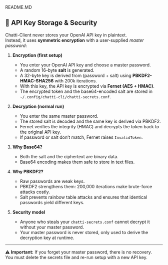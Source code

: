 README.MD

## 🔑 API Key Storage & Security

Chatti-Client never stores your OpenAI API key in plaintext.  
Instead, it uses **symmetric encryption** with a user-supplied *master password*:

1. **Encryption (first setup)**
   - You enter your OpenAI API key and choose a master password.
   - A random 16-byte **salt** is generated.
   - A 32-byte key is derived from (password + salt) using **PBKDF2-HMAC-SHA256** with 200k iterations.
   - With this key, the API key is encrypted via **Fernet (AES + HMAC)**.
   - The encrypted token and the base64-encoded salt are stored in `~/.config/chatti-cli/chatti-secrets.conf`.

2. **Decryption (normal run)**
   - You enter the same master password.
   - The stored salt is decoded and the same key is derived via PBKDF2.
   - Fernet verifies the integrity (HMAC) and decrypts the token back to the original API key.
   - If password or salt don’t match, Fernet raises `InvalidToken`.

3. **Why Base64?**
   - Both the salt and the ciphertext are binary data.
   - Base64 encoding makes them safe to store in text files.

4. **Why PBKDF2?**
   - Raw passwords are weak keys.
   - PBKDF2 strengthens them: 200,000 iterations make brute-force attacks costly.
   - Salt prevents rainbow table attacks and ensures that identical passwords yield different keys.

5. **Security model**
   - Anyone who steals your `chatti-secrets.conf` cannot decrypt it without your master password.
   - Your master password is never stored, only used to derive the decryption key at runtime.

---

⚠️ **Important:** If you forget your master password, there is no recovery.  
You must delete the secrets file and re-run setup with a new API key.
